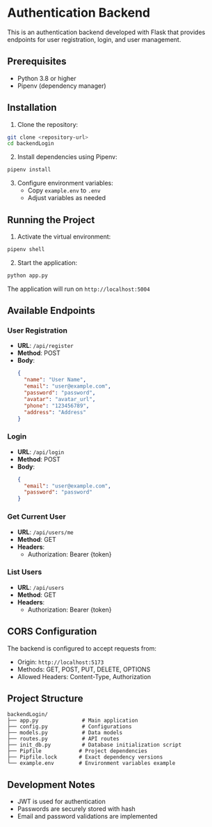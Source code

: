 # Authentication Backend

This is an authentication backend developed with Flask that provides endpoints for user registration, login, and user management.

## Prerequisites

- Python 3.8 or higher
- Pipenv (dependency manager)

## Installation

1. Clone the repository:
```bash
git clone <repository-url>
cd backendLogin
```

2. Install dependencies using Pipenv:
```bash
pipenv install
```

3. Configure environment variables:
   - Copy `example.env` to `.env`
   - Adjust variables as needed

## Running the Project

1. Activate the virtual environment:
```bash
pipenv shell
```

2. Start the application:
```bash
python app.py
```

The application will run on `http://localhost:5004`

## Available Endpoints

### User Registration
- **URL**: `/api/register`
- **Method**: POST
- **Body**:
  ```json
  {
    "name": "User Name",
    "email": "user@example.com",
    "password": "password",
    "avatar": "avatar_url",
    "phone": "123456789",
    "address": "Address"
  }
  ```

### Login
- **URL**: `/api/login`
- **Method**: POST
- **Body**:
  ```json
  {
    "email": "user@example.com",
    "password": "password"
  }
  ```

### Get Current User
- **URL**: `/api/users/me`
- **Method**: GET
- **Headers**: 
  - Authorization: Bearer {token}

### List Users
- **URL**: `/api/users`
- **Method**: GET
- **Headers**: 
  - Authorization: Bearer {token}

## CORS Configuration

The backend is configured to accept requests from:
- Origin: `http://localhost:5173`
- Methods: GET, POST, PUT, DELETE, OPTIONS
- Allowed Headers: Content-Type, Authorization

## Project Structure

```
backendLogin/
├── app.py              # Main application
├── config.py           # Configurations
├── models.py           # Data models
├── routes.py           # API routes
├── init_db.py          # Database initialization script
├── Pipfile            # Project dependencies
├── Pipfile.lock       # Exact dependency versions
└── example.env        # Environment variables example
```

## Development Notes

- JWT is used for authentication
- Passwords are securely stored with hash
- Email and password validations are implemented 